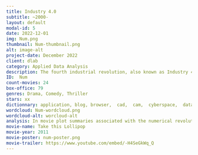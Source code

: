 ```yaml
---
title: Industry 4.0
subtitle: ~2000-
layout: default
modal-id: 5
date: 2022-12-01
img: Num.png
thumbnail: Num-thumbnail.png
alt: image-alt
project-date: December 2022
client: dlab
category: Applied Data Analysis
description: The fourth industrial revolution, also known as Industry 4.0, refers to the current trend of automation and data exchange in manufacturing technologies, including the Internet of Things (IoT), artificial intelligence (AI), and the integration of physical and digital systems. Industry 4.0 is expected to bring significant changes to the way businesses operate and people live, work, and communicate. It has the potential to drive economic growth, improve efficiency and productivity, and create new job opportunities, but it also raises concerns about the impact on employment and the potential for increasing inequality. The fourth industrial revolution is still in its early stages, and its full impact is yet to be seen. Governments, businesses, and individuals are working to understand and adapt to the changes brought about by Industry 4.0 and to shape its development in a way that benefits society as a whole.
ID:  Num
count-movies: 24
box-office: 79
genres: Drama, Comedy, Thriller
stars: xx
dictionnary: application, blog, browser,  cad,  cam,  cyberspace,  data,  database,  debug,  digital,  disk,  download,  e-mail,  ethernet, facebook,  fax,  geek,  net,  hackers,  hard disk,  hardware,  informatics,  internet,  ipad,  joystick,  jpeg,  mail, keyboard, keypad,  laptop,  operating system,  programmer, software,  spam, google, youtube, yahoo,  video,  web,  www, worldwide web.
wordcloud: Num-wordcloud.png
wordcloud-alt: worcloud-alt
analysis: In movie plot summaries associated with the numerical revolution, the most prominent words  are “facebook”, “Mark”, certainly naming Mark Zuckerbeg, and “software”. Intriguingly, a non-negligible number of names emerge from the word cloud plot, such as “Eduardo”, “Alisha”, “Christy”, “Sean”, “Ravi”, “Abhay”. These names all correspond to important inventors and figures in numerical innovation and revolution. For example, Eduardo Saverin is one of the cofounders of facebook, and Sean Parker was Facebook's first president. Vocabularies associated with research and studies like “company”, “Harvard”, “university” and “college” also appear, which demonstrates that IT and numerical domains are in constant evolution and are an important part of scientific and engineering research today.
movie-name: Take this Lollipop
movie-year: 2011
movie-poster: num-poster.png
movie-trailer: https://www.youtube.com/embed/-H4SeGkWq_Q
---
```

